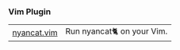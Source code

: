 ### Vim Plugin

|||
|---|---|
|[nyancat.vim](https://github.com/kato-k/nyancat.vim)|Run nyancat🐈 on your Vim.|
